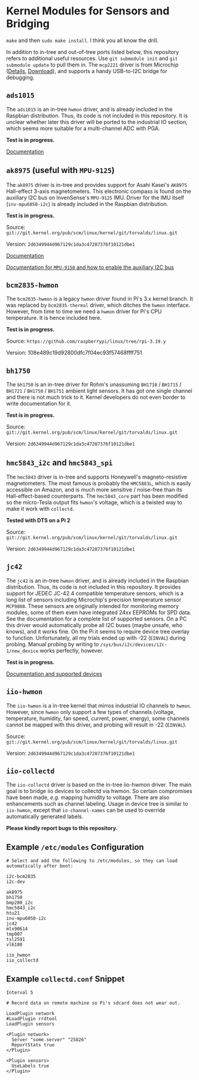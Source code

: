 Kernel Modules for Sensors and Bridging
=======================================

`make` and then `sudo make install`.
I think you all know the drill.

In addition to in-tree and out-of-tree ports listed below,
this repository refers to additional useful resources.
Use `git submodule init` and `git submodule update` to pull them in.
The `mcp2221` driver is from Microchip
([Details](http://www.microchip.com/wwwproducts/en/MCP2221A),
[Download](http://ww1.microchip.com/downloads/en/DeviceDoc/mcp2221_0_1.tar.gz)),
and supports a handy USB-to-I2C bridge for debugging.



`ads1015`
---------
The `ads1015` is an in-tree `hwmon` driver, and is already included in the Raspbian distribution.
Thus, its code is not included in this repository.
It is unclear whether later this driver will be ported to the industrial IO section,
which seems more suitable for a multi-channel ADC with PGA.

**Test is in progress.**

[Documentation](https://www.kernel.org/doc/Documentation/devicetree/bindings/hwmon/ads1015.txt)


`ak8975` (useful with `MPU-9125`)
---------------------------------
The `ak8975` driver is in-tree and provides support for Asahi Kasei's `AK8975` Hall-effect 3-axis magnetometers.
This electronic compass is found on the auxiliary I2C bus on InvenSense's `MPU-9125` IMU.
Driver for the IMU itself (`inv-mpu6050-i2c`) is already included in the Raspbian distribution.

**Test is in progress.**

Source: `git://git.kernel.org/pub/scm/linux/kernel/git/torvalds/linux.git`

Version: `2d6349944d967129c1da3c47287376f10121dbe1`

[Documentation](https://www.kernel.org/doc/Documentation/devicetree/bindings/iio/magnetometer/ak8975.txt)

[Documentation for `MPU-9150` and how to enable the auxiliary I2C bus](https://www.kernel.org/doc/Documentation/devicetree/bindings/iio/imu/inv_mpu6050.txt)


`bcm2835-hwmon`
---------------
The `bcm2835-hwmon` is a legacy `hwmon` driver found in Pi's 3.x kernel branch.
It was replaced by `bcm2835-thermal` driver, which ditches the `hwmon` interface.
However, from time to time we need a `hwmon` driver for Pi's CPU temperature.
It is hence included here.

**Test is in progress.**

Source: `https://github.com/raspberrypi/linux/tree/rpi-3.19.y`

Version: 108e489c19d92800dfc7f04ec93f57468ffff751


`bh1750`
--------
The `bh1750` is an in-tree driver for Rohm's unassuming
`BH1710` / `BH1715` / `BH1721` / `BH1750` / `BH1751` ambient light sensors.
It has got one single channel and there is not much trick to it.
Kernel developers do not even border to write documentation for it.

**Test is in progress.**

Source: `git://git.kernel.org/pub/scm/linux/kernel/git/torvalds/linux.git`

Version: `2d6349944d967129c1da3c47287376f10121dbe1`


`hmc5843_i2c` and `hmc5843_spi`
-------------------------------
The `hmc5843` driver is in-tree and supports Honeywell's magneto-resistive magnetometers.
The most famous is probably the `HMC5883L`, which is easily accessible on Amazon,
and is much more sensitive / noise-free than its Hall-effect-based counterparts.
The `hmc5843_core` part has been modified so the micro-Tesla output fits `hwmon`'s voltage,
which is a twisted way to make it work with `collectd`.

**Tested with DTS on a Pi 2**

Source: `git://git.kernel.org/pub/scm/linux/kernel/git/torvalds/linux.git`

Version: `2d6349944d967129c1da3c47287376f10121dbe1`


`jc42`
------
The `jc42` is an in-tree `hwmon` driver, and is already included in the Raspbian distribution.
Thus, its code is not included in this repository.
It provides support for JEDEC JC-42.4 compatible temperature sensors,
which is a long list of sensors including Microchip's precision temperature sensor `MCP9808`.
These sensors are originally intended for monitoring memory modules,
some of them even have integrated 24xx EEPROMs for SPD data.
See the documentation for a complete list of supported sensors.
On a PC this driver would automatically probe all I2C buses (maybe unsafe, who knows), and it works fine.
On the Pi it seems to require device tree overlay to function.
Unfortunately, all my trials ended up with -22 (`EINVAL`) during probing.
Manual probing by writing to `/sys/bus/i2c/devices/i2c-1/new_device` works perfectly, however.

**Test is in progress.**

[Documentation and supported devices](https://www.kernel.org/doc/Documentation/devicetree/bindings/hwmon/jc42.txt)


`iio-hwmon`
-----------
The `iio-hwmon` is a in-tree kernel that mirros industrial IO channels to `hwmon`.
However, since `hwmon` only support a few types of channels
(voltage, temperature, humidity, fan speed, current, power, energy),
some channels cannot be mapped with this driver,
and probing will result in -22 (`EINVAL`).

Source: `git://git.kernel.org/pub/scm/linux/kernel/git/torvalds/linux.git`

Version: `2d6349944d967129c1da3c47287376f10121dbe1`


`iio-collectd`
--------------
The `iio-collectd` driver is based on the in-tree iio-hwmon driver.
The main goal is to bridge iio devices to collectd via hwmon.
So certain compromises have been made, *e.g.* mapping humidity to voltage.
There are also enhancements such as channel labeling.
Usage in device tree is similar to `iio-hwmon`,
except that `io-channel-names` can be used to override automatically generated labels.

**Please kindly report bugs to this repository.**



Example `/etc/modules` Configuration
------------------------------------
```
# Select and add the following to /etc/modules, so they can load automatically after boot:

i2c-bcm2835
i2c-dev

ak8975
bh1750
bmp280_i2c
hmc5843_i2c
htu21
inv-mpu6050-i2c
jc42
mlx90614
tmp007
tsl2591
vl6180

iio_hwmon
iio_collectd
```


Example `collectd.conf` Snippet
-------------------------------
```
Interval 5

# Record data on remote machine so Pi's sdcard does not wear out.

LoadPlugin network
#LoadPlugin rrdtool
LoadPlugin sensors

<Plugin network>
  Server "some.server" "25826"
  ReportStats true
</Plugin>

<Plugin sensors>
  UseLabels true
</Plugin>
```
